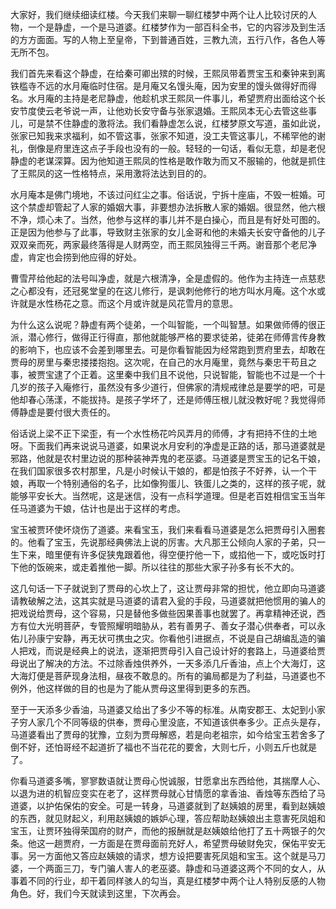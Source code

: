 
大家好，我们继续细读红楼。今天我们来聊一聊红楼梦中两个让人比较讨厌的人物，一个是静虚，一个是马道婆。红楼梦作为一部百科全书，它的内容涉及到生活的方方面面。写的人物上至皇帝，下到普通百姓，三教九流，五行八作，各色人等无所不包。

我们首先来看这个静虚，在给秦可卿出殡的时候，王熙凤带着贾宝玉和秦钟来到离铁槛寺不远的水月庵临时住宿。是月庵又名馒头庵，因为安里的馒头做得好而得名。水月庵的主持是老尼静虚，他趁机求王熙凤一件事儿，希望贾府出面给这个长安节度使云老爷说一声，让他劝长安守备与张家退婚。王熙凤本无心去管这些事儿，可是禁不住静虚的激将法。我们看静虚怎么说，红楼梦原文写道，虽如此说，张家已知我来求福利，如不管这事，张家不知道，没工夫管这事儿，不稀罕他的谢礼，倒像是府里连这点子手段也没有的一般。轻轻的一句话，看似无意，却是老倪静虚的老谋深算。因为他知道王熙凤的性格是敢作敢为而又不服输的，他就是抓住了王熙凤的这一性格特点，采用激将法达到目的的。

水月庵本是佛门境地，不该过问红尘之事。俗话说，宁拆十座庙，不毁一桩婚。可这个禁虚却管起了人家的婚姻大事，非要想办法拆散人家的婚姻。很显然，他六根不净，烦心未了。当然，他参与这样的事儿并不是白操心，而且是有好处可图的。正是因为他参与了此事，导致财主张家的女儿金哥和他的未婚夫长安守备他的儿子双双亲而死，两家最终落得是人财两空，而王熙凤独得三千两。谢音那个老尼净虚，肯定也会捞到他应得的好处。

曹雪芹给他起的法号叫净虚，就是六根清净，全是虚假的。他作为主持连一点慈悲之心都没有，还冠冕堂皇的在这儿修行，是讽刺他修行的地方叫水月庵。这个水或许就是水性杨花之意。而这个月或许就是风花雪月的意思。

为什么这么说呢？静虚有两个徒弟，一个叫智能，一个叫智慧。如果做师傅的很正派，潜心修行，做得正行得直，那他就能够严格的要求徒弟，徒弟在师傅言传身教的影响下，也应该不会差到哪里去。可是你看智能因为经常跑到贾府里去，却敢在贾母的房里与秦忠搂搂抱抱。这次呢，在自己的水月庵里，竟然与秦忠干苟且之事，被贾宝逮了个正着。这里秦中我们且不说他，只说智能，智能也不过是一个十几岁的孩子入庵修行，虽然没有多少道行，但佛家的清规戒律总是要学的吧，可是他却春心荡漾，不能拔持。是孩子学坏了，还是师傅压根儿就没教好呢？我觉得师傅静虚是要付很大责任的。

俗话说上梁不正下梁歪，有一个水性杨花吟风弄月的师傅，才有把持不住的土地呀。下面我们再来说说马道婆，如果说水月安利的净虚是正路的话，那马道婆就是邪路，他就是农村里边说的那种装神弄鬼的老巫婆。马道婆是贾宝玉的记名干娘，在我们国家很多农村那里，凡是小时候认干娘的，都是怕孩子不好养，认一个干娘，再取一个特别通俗的名子，比如像狗蛋儿、铁蛋儿之类的，这样的孩子呢，就能够平安长大。当然呢，这是迷信，没有一点科学道理。但是老百姓相信宝玉当年任马道婆为干娘，估计也是出于这样的考虑。

宝玉被贾环使坏烧伤了道婆。来看宝玉，我们来看看马道婆是怎么把贾母引入圈套的。他看了宝玉，先说那经典佛法上说的厉害。大凡那王公倾向人家的子弟，只一生下来，暗里便有许多促狭鬼跟着他，得空便拧他一下，或掐他一下，或吃饭时打下他的饭碗来，或走着推他一脚。所以往往的那些大家子孙多有长不大的。

这几句话一下子就说到了贾母的心坎上了，这让贾母非常的担忧，他立即向马道婆请教破解之法，这其实就是马道婆的请君入瓮的手段，马道婆就把他惯用的骗人的把戏说给贾母，这个容易，只是替他多做些因果善事也就罢了。再拿精神还说，西方有位大光明菩萨，专管照耀明暗胁从，若有善男子、善女子潜心供奉者，可以永佑儿孙康宁安静，再无状可携虫之灾。你看他引进据点，不说是自己胡编乱造的骗人把戏，而说是经典上的说法，逐渐把贾母引入自己设计好的套路上，马道婆给贾母说出了解决的方法。不过除香烛供养外，一天多添几斤香油，点上个大海灯，这大海灯便是菩萨现身法相，昼夜不敢息的。所有的骗局都是为了利益，马道婆也不例外，他这样做的目的也是为了能从贾母这里得到更多的东西。

至于一天添多少香油，马道婆又给出了多少不等的标准。从南安郡王、太妃到小家子穷人家几个不同等级的供奉，贾母心里没底，不知道该供奉多少。正点头是存，马道婆看出了贾母的犹豫，立刻为贾母解惑，若是向老祖宗，如今给宝玉若舍多了倒不好，还怕哥经不起道折了福也不当花花的要舍，大则七斤，小则五斤也就是了。

你看马道婆多嘴，寥寥数语就让贾母心悦诚服，甘愿拿出东西给他，其揣摩人心、以退为进的机智应变实在老了，这样贾母就心甘情愿的拿香油、香烛等东西给了马道婆，以护佑保佑的安全。可是一转身，马道婆就到了赵姨娘的房里，看到赵姨娘的东西，就见财起义，利用赵姨娘的嫉妒心理，答应帮助赵姨娘出主意害死凤姐和宝玉，让贾环独得荣国府的财产，而他的报酬就是赵姨娘给他打了五十两银子的欠条。他这一趟贾府，一方面是在贾母面前充好人，希望贾母破财免灾，保佑平安无事。另一方面他又答应赵姨娘的请求，想方设把要害死凤姐和宝玉。这个就是马刀婆，一个两面三刀，专门骗人害人的老巫婆。静虚和马道婆这两个不同的女人，从事着不同的行业，却干着同样骇人的勾当，真是红楼梦中两个让人特别反感的人物角色。好，我们今天就读到这里，下次再会。


